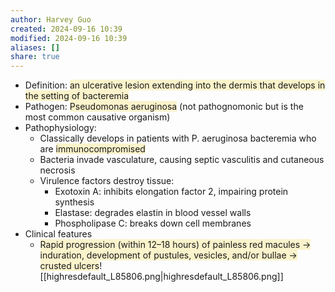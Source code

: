 ```yaml
---
author: Harvey Guo
created: 2024-09-16 10:39
modified: 2024-09-16 10:39
aliases: []
share: true
---
```

- Definition: <span style="background:rgba(240, 200, 0, 0.2)">an ulcerative lesion extending into the dermis that develops in the setting of bacteremia</span>
- Pathogen: <span style="background:rgba(240, 200, 0, 0.2)">Pseudomonas aeruginosa</span> (not pathognomonic but is the most common causative organism)
- Pathophysiology:
	- Classically develops in patients with P. aeruginosa bacteremia who are <span style="background:rgba(240, 200, 0, 0.2)">immunocompromised</span>
	- Bacteria invade vasculature, causing septic vasculitis and cutaneous necrosis
	- Virulence factors destroy tissue:
		- Exotoxin A: inhibits elongation factor 2, impairing protein synthesis
		- Elastase: degrades elastin in blood vessel walls
		- Phospholipase C: breaks down cell membranes
- Clinical features
	- <span style="background:rgba(240, 200, 0, 0.2)">Rapid progression (within 12–18 hours) of painless red macules → induration, development of pustules, vesicles, and/or bullae → crusted ulcers</span>![[highresdefault_L85806.png|highresdefault_L85806.png]]
